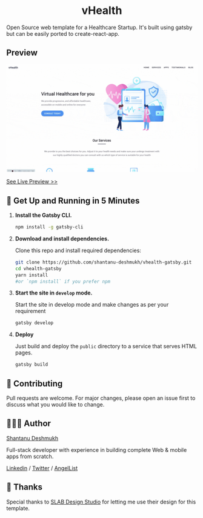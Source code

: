 <h1 align="center">
  vHealth
</h1>

Open Source web template for a Healthcare Startup. It's built using gatsby but can be easily ported to create-react-app.

## Preview

![Demo vHealth](demo.gif)

[See Live Preview >> ](https://vhealth.openthemes.dev)

## 🚀 Get Up and Running in 5 Minutes

1. **Install the Gatsby CLI.**

   ```bash
   npm install -g gatsby-cli
   ```

2. **Download and install dependencies.**

   Clone this repo and install required dependencies:

   ```bash
   git clone https://github.com/shantanu-deshmukh/vhealth-gatsby.git
   cd vhealth-gatsby
   yarn install
   #or `npm install` if you prefer npm
   ```

3. **Start the site in `develop` mode.**

   Start the site in develop mode and make changes as per your requirement

   ```bash
   gatsby develop
   ```

4. **Deploy**

   Just build and deploy the `public` directory to a service that serves HTML pages.

   ```bash
   gatsby build
   ```

## 🤝 Contributing

Pull requests are welcome. For major changes, please open an issue first to discuss what you would like to change.

## 👨🏻‍💻 Author

[Shantanu Deshmukh](https://shantanudeshmukh.com)

Full-stack developer with experience in building complete Web & mobile apps from scratch.

[Linkedin](https://www.linkedin.com/in/shantanud/)
/ [Twitter](https://twitter.com/askshantanu) / [AngelList](https://angel.co/u/dshantanu)

## 💜 Thanks

Special thanks to [SLAB Design Studio](https://dribbble.com/slabdsgn) for letting me use their design for this template.
